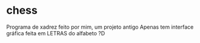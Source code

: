 # chess
Programa de xadrez feito por mim, um projeto antigo
Apenas tem interface gráfica feita em LETRAS do alfabeto ?D
